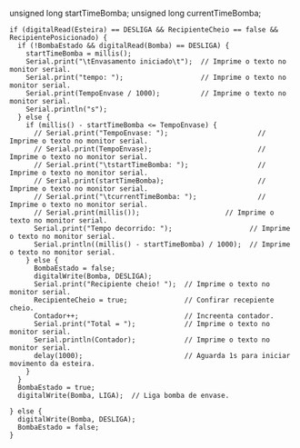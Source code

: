 unsigned long startTimeBomba;
unsigned long currentTimeBomba;
    
    if (digitalRead(Esteira) == DESLIGA && RecipienteCheio == false && RecipientePosicionado) {
      if (!BombaEstado && digitalRead(Bomba) == DESLIGA) {
        startTimeBomba = millis();
        Serial.print("\tEnvasamento iniciado\t");  // Imprime o texto no monitor serial.
        Serial.print("tempo: ");                   // Imprime o texto no monitor serial.
        Serial.print(TempoEnvase / 1000);          // Imprime o texto no monitor serial.
        Serial.println("s");
      } else {
        if (millis() - startTimeBomba <= TempoEnvase) {
          // Serial.print("TempoEnvase: ");                      // Imprime o texto no monitor serial.
          // Serial.print(TempoEnvase);                          // Imprime o texto no monitor serial.
          // Serial.print("\tstartTimeBomba: ");                 // Imprime o texto no monitor serial.
          // Serial.print(startTimeBomba);                       // Imprime o texto no monitor serial.
          // Serial.print("\tcurrentTimeBomba: ");               // Imprime o texto no monitor serial.
          // Serial.print(millis());                     // Imprime o texto no monitor serial.
          Serial.print("Tempo decorrido: ");                   // Imprime o texto no monitor serial.
          Serial.println((millis() - startTimeBomba) / 1000);  // Imprime o texto no monitor serial.
        } else {
          BombaEstado = false;
          digitalWrite(Bomba, DESLIGA);
          Serial.print("Recipiente cheio! ");  // Imprime o texto no monitor serial.
          RecipienteCheio = true;              // Confirar recepiente cheio.
          Contador++;                          // Increenta contador.
          Serial.print("Total = ");            // Imprime o texto no monitor serial.
          Serial.println(Contador);            // Imprime o texto no monitor serial.
          delay(1000);                         // Aguarda 1s para iniciar movimento da esteira.
        }
      }
      BombaEstado = true;
      digitalWrite(Bomba, LIGA);  // Liga bomba de envase.

    } else {
      digitalWrite(Bomba, DESLIGA);
      BombaEstado = false;
    }